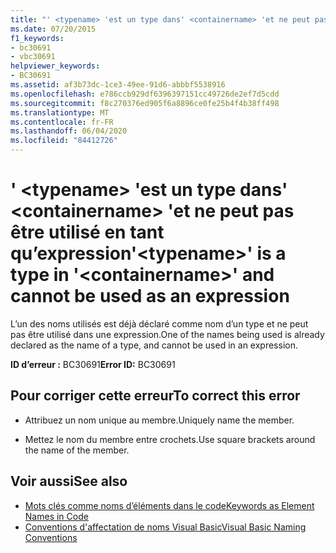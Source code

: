 ```yaml
---
title: "' <typename> 'est un type dans' <containername> 'et ne peut pas être utilisé en tant qu’expression"
ms.date: 07/20/2015
f1_keywords:
- bc30691
- vbc30691
helpviewer_keywords:
- BC30691
ms.assetid: af3b73dc-1ce3-49ee-91d6-abbbf5538916
ms.openlocfilehash: e786ccb929df6396397151cc49726de2ef7d5cdd
ms.sourcegitcommit: f8c270376ed905f6a8896ce0fe25b4f4b38ff498
ms.translationtype: MT
ms.contentlocale: fr-FR
ms.lasthandoff: 06/04/2020
ms.locfileid: "84412726"
---
```

# <a name="typename-is-a-type-in-containername-and-cannot-be-used-as-an-expression"></a><span data-ttu-id="0a687-102">' \<typename> 'est un type dans' \<containername> 'et ne peut pas être utilisé en tant qu’expression</span><span class="sxs-lookup"><span data-stu-id="0a687-102">'\<typename>' is a type in '\<containername>' and cannot be used as an expression</span></span>
<span data-ttu-id="0a687-103">L’un des noms utilisés est déjà déclaré comme nom d’un type et ne peut pas être utilisé dans une expression.</span><span class="sxs-lookup"><span data-stu-id="0a687-103">One of the names being used is already declared as the name of a type, and cannot be used in an expression.</span></span>  
  
 <span data-ttu-id="0a687-104">**ID d’erreur :** BC30691</span><span class="sxs-lookup"><span data-stu-id="0a687-104">**Error ID:** BC30691</span></span>  
  
## <a name="to-correct-this-error"></a><span data-ttu-id="0a687-105">Pour corriger cette erreur</span><span class="sxs-lookup"><span data-stu-id="0a687-105">To correct this error</span></span>  
  
- <span data-ttu-id="0a687-106">Attribuez un nom unique au membre.</span><span class="sxs-lookup"><span data-stu-id="0a687-106">Uniquely name the member.</span></span>  
  
- <span data-ttu-id="0a687-107">Mettez le nom du membre entre crochets.</span><span class="sxs-lookup"><span data-stu-id="0a687-107">Use square brackets around the name of the member.</span></span>  
  
## <a name="see-also"></a><span data-ttu-id="0a687-108">Voir aussi</span><span class="sxs-lookup"><span data-stu-id="0a687-108">See also</span></span>

- [<span data-ttu-id="0a687-109">Mots clés comme noms d’éléments dans le code</span><span class="sxs-lookup"><span data-stu-id="0a687-109">Keywords as Element Names in Code</span></span>](../programming-guide/program-structure/keywords-as-element-names-in-code.md)
- [<span data-ttu-id="0a687-110">Conventions d'affectation de noms Visual Basic</span><span class="sxs-lookup"><span data-stu-id="0a687-110">Visual Basic Naming Conventions</span></span>](../programming-guide/program-structure/naming-conventions.md)
